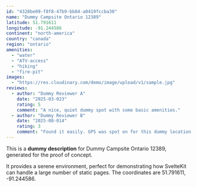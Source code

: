 ```yaml
---
id: "4328be09-f8f8-47b9-bb84-a0419fccba30"
name: "Dummy Campsite Ontario 12389"
latitude: 51.791611
longitude: -91.244586
continent: "north-america"
country: "canada"
region: "ontario"
amenities:
  - "water"
  - "ATV-access"
  - "hiking"
  - "fire-pit"
images:
  - "https://res.cloudinary.com/demo/image/upload/v1/sample.jpg"
reviews:
  - author: "Dummy Reviewer A"
    date: "2025-03-023"
    rating: 5
    comment: "A nice, quiet dummy spot with some basic amenities."
  - author: "Dummy Reviewer B"
    date: "2025-08-014"
    rating: 3
    comment: "Found it easily. GPS was spot on for this dummy location."
---
```


This is a **dummy description** for Dummy Campsite Ontario 12389, generated for the proof of concept.

It provides a serene environment, perfect for demonstrating how SvelteKit can handle a large number of static pages. The coordinates are 51.791611, -91.244586.
